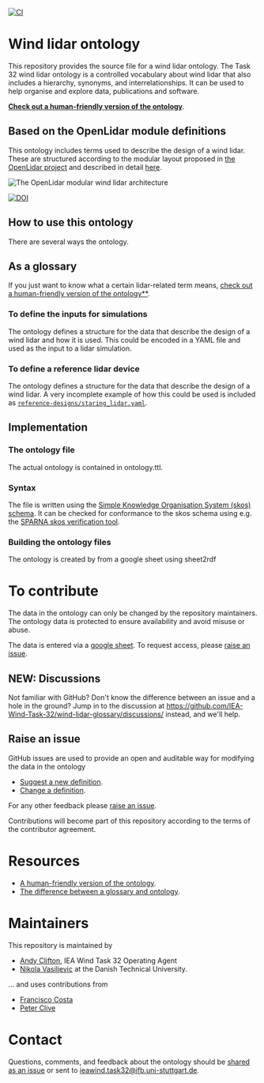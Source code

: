 [![CI](https://github.com/IEA-Wind-Task-32/wind-lidar-glossary/workflows/Sheet2RDF/badge.svg)](https://github.com/IEA-Wind-Task-32/wind-lidar-glossary/actions?query=workflow%3ASheet2RDF)

# Wind lidar ontology
This repository provides the source file for a wind lidar ontology. The Task 32 wind lidar ontology is a controlled vocabulary about wind lidar that also includes a hierarchy, synonyms, and interrelationships. It can be used to help organise and explore data, publications and software.

[**Check out a human-friendly version of the ontology**](http://vocab.ieawindtask32.org/ontolidar/en/).


## Based on the OpenLidar module definitions
This ontology includes terms used to describe the design of a wind lidar. These are structured according to the modular layout proposed in [the OpenLidar project](https://doi.org/10.5281/zenodo.3414197) and described in detail [here](https://github.com/e-WindLidar/OpenLidarModuleDefinitions/).

![The OpenLidar modular wind lidar architecture](https://github.com/e-WindLidar/OpenLidarModuleDefinitions/blob/master/OpenLidarModules.png)

[![DOI](https://zenodo.org/badge/DOI/10.5281/zenodo.3414197.svg)](https://doi.org/10.5281/zenodo.3414197)


## How to use this ontology
There are several ways the ontology.

## As a glossary
If you just want to know what a certain lidar-related term means, [check out a human-friendly version of the ontology**](http://vocab.ieawindtask32.org/ontolidar/en/).

### To define the inputs for simulations
The ontology defines a structure for the data that describe the design of a wind lidar and how it is used. This could be encoded in a YAML file and used as the input to a lidar simulation.

### To define a reference lidar device
The ontology defines a structure for the data that describe the design of a wind lidar. A very incomplete example of how this could be used is included as [`reference-designs/staring_lidar.yaml`](https://github.com/IEA-Wind-Task-32/wind-lidar-glossary/blob/main/reference-designs/staring_lidar.yml).

## Implementation

### The ontology file
The actual ontology is contained in ontology.ttl.

### Syntax
The file is written using the [Simple Knowledge Organisation System (skos) schema](https://www.w3.org/2009/08/skos-reference/skos.html). It can be checked for conformance to the skos schema using e.g. the [SPARNA skos verification tool](https://labs.sparna.fr/skos-testing-tool/test?url=https://raw.githubusercontent.com/IEA-Wind-Task-32/wind-lidar-glossary/main/glossary.ttl&rules=anr,chr,dcc,dlv,el,hr,husv,ilc,ipl,ml,mri,ncl,oc,oilt,ol,otc,rc,rrc,strc,tchbc,uc,ucil,urc,usr&format=html).

### Building the ontology files
The ontology is created by from a google sheet using sheet2rdf

# To contribute
The data in the ontology can only be changed by the repository maintainers. The ontology data is protected to ensure availability and avoid misuse or abuse.

The data is entered via a [google sheet](https://docs.google.com/spreadsheets/d/1rC2bugsJzRpuINqbVKR7GO1xNHPvzUvrKEz-75MNdXY/edit?usp=sharing). To request access, please [raise an issue](https://github.com/IEA-Wind-Task-32/wind-lidar-glossary/issues/).

## NEW: Discussions
Not familiar with GitHub? Don't know the difference between an issue and a hole in the ground? Jump in to the discussion at https://github.com/IEA-Wind-Task-32/wind-lidar-glossary/discussions/ instead, and we'll help.

## Raise an issue
GitHub issues are used to provide an open and auditable way for modifying the data in the ontology
- [Suggest a new definition](https://github.com/IEA-Wind-Task-32/wind-lidar-glossary/issues/new?assignees=&labels=&template=new-definition.md&title=%5BNew+definition%5D).
- [Change a definition](https://github.com/IEA-Wind-Task-32/wind-lidar-glossary/issues/new?assignees=&labels=&template=change-definition.md&title=%5BChange+a+definition%5D).

For any other feedback please [raise an issue](https://github.com/IEA-Wind-Task-32/wind-lidar-glossary/issues/new?assignees=&labels=&template=new-definition.md&title=%5BNew+definition%5D).

Contributions will become part of this repository according to the terms of the contributor agreement.

# Resources
- [A human-friendly version of the ontology](http://vocab.ieawindtask32.org/ontolidar/en/).
- [The difference between a glossary and ontology](https://asistdl.onlinelibrary.wiley.com/doi/epdf/10.1002/bult.2013.1720390211).


# Maintainers
This repository is maintained by
- [Andy Clifton](https://github.com/andyclifton), IEA Wind Task 32 Operating Agent
- [Nikola Vasiljevic](https://github.com/niva83) at the Danish Technical University.

... and uses contributions from
- [Francisco Costa](https://github.com/pacocosta)
- [Peter Clive]()


# Contact
Questions, comments, and feedback about the ontology should be [shared as an issue](https://github.com/IEA-Wind-Task-32/wind-lidar-glossary/issues/new/choose) or sent to ieawind.task32@ifb.uni-stuttgart.de.
